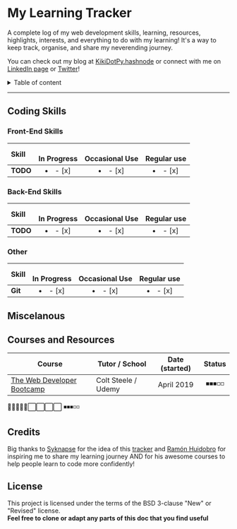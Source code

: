 # My Learning Tracker
A complete log of my web development skills, learning, resources, highlights, interests, and everything to do with my learning! 
It's a way to keep track, organise, and share my neverending journey.

You can check out my blog at [KikiDotPy.hashnode](https://kikidotpy.hashnode.dev) or connect with me on [LinkedIn page](https://www.linkedin.com/in/chiara-disano/) or [Twitter](https://twitter.com/KikiDotPy)!

<details>
<summary>Table of content</summary>

## Table of Content
- [Courses Taken]() ????
- [Front-End Skills]()
- [Back-End Skills]()
- [Miscelanous]()
- [Credits]()
- [License]()

</details>

---

## Coding Skills
  ### Front-End Skills
  

  |               Skill              | <br>In Progress | <br>Occasional Use    | <br>Regular use |
  |:-------------------------------- |:-----------------:|:----------------------:|:----------------:|
  |**TODO**                         | <li>- [x] </li>     | <li>- [x] </li>          | <li>- [x] </li>    |
  
  ### Back-End Skills

  |               Skill              | <br>In Progress | <br>Occasional Use    | <br>Regular use |
  |:-------------------------------- |:-----------------:|:----------------------:|:----------------:|
  |**TODO**                         | <li>- [x] </li>     | <li>- [x] </li>          | <li>- [x] </li>    |
  
  ### Other

  |               Skill              | <br>In Progress | <br>Occasional Use    | <br>Regular use |
  |:-------------------------------- |:-----------------:|:----------------------:|:----------------:|
  |**Git**                         | <li>- [x] </li>     | <li>- [x] </li>          | <li>- [x] </li>    |

## Miscelanous

</details>

## Courses and Resources
| Course | Tutor / School | Date (started) | Status |  
|--------|----------------|:----------------:|:--------:|
|[The Web Developer Bootcamp](https://www.udemy.com/course/the-web-developer-bootcamp "The Web Developers Bootcamp")|Colt Steele / Udemy|April 2019|◾◾◾◽◽ |

🔳🔳🔳🔳🔳⬜️⬜️⬜️⬜️
◾◾◾◽◽

## Credits
Big thanks to [Syknapse](https://github.com/Syknapse) for the idea of this [tracker](https://github.com/Syknapse/My-Learning-Tracker-first-ten-months) and [Ramón Huidobro](https://twitter.com/hola_soy_milk) for inspiring me to share my learning journey AND for his awesome courses to help people learn to code more confidently!

## License
This project is licensed under the terms of the BSD 3-clause "New" or "Revised" license.<br>
**Feel free to clone or adapt any parts of this doc that you find useful**

